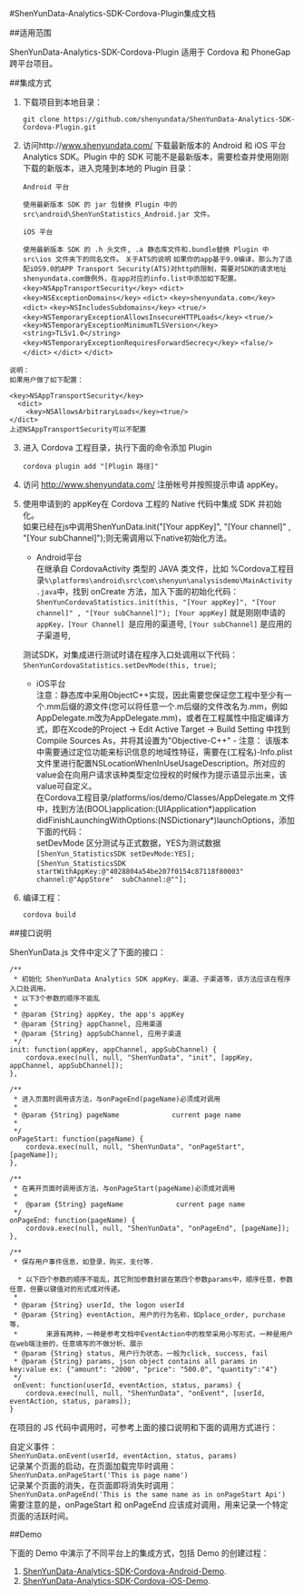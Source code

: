 
#ShenYunData-Analytics-SDK-Cordova-Plugin集成文档

##适用范围

ShenYunData-Analytics-SDK-Cordova-Plugin 适用于 Cordova 和 PhoneGap 跨平台项目。
     
##集成方式

1.	下载项目到本地目录：

    `git clone https://github.com/shenyundata/ShenYunData-Analytics-SDK-Cordova-Plugin.git`  
     
2.   访问http://www.shenyundata.com/ 下载最新版本的 Android 和 iOS 平台 Analytics SDK。Plugin 中的 SDK 可能不是最新版本，需要检查并使用刚刚下载的新版本，进入克隆到本地的 Plugin 目录：

     `Android 平台` 
     
     `使用最新版本 SDK 的 jar 包替换 Plugin 中的 src\android\ShenYunStatistics_Android.jar 文件。`

     `iOS 平台`
     
     `使用最新版本 SDK 的 .h 头文件, .a 静态库文件和.bundle替换 Plugin 中 src\ios 文件夹下的同名文件。` 
      `关于ATS的说明`
	`如果你的app基于9.0编译，那么为了适配iOS9.0的APP Transport Security(ATS)对http的限制，需要对SDK的请求地址shenyundata.com做例外，在app对应的info.list中添加如下配置。`         
	`<key>NSAppTransportSecurity</key>`
    `<dict>`
        `<key>NSExceptionDomains</key>`
           `<dict>`
                `<key>shenyundata.com</key>`
                `<dict>`
                    `<key>NSIncludesSubdomains</key>`
                    `<true/>`
                    `<key>NSTemporaryExceptionAllowsInsecureHTTPLoads</key>`
                    `<true/>`
                    `<key>NSTemporaryExceptionMinimumTLSVersion</key>`
                    `<string>TLSv1.0</string>`
                    `<key>NSTemporaryExceptionRequiresForwardSecrecy</key>`
                    `<false/>`
                `</dict>`
       	    `</dict>`
	`</dict>`


	说明：
	如果用户做了如下配置：
         
	<key>NSAppTransportSecurity</key>
  	  <dict>    
        <key>NSAllowsArbitraryLoads</key><true/>
    </dict>
	上述NSAppTransportSecurity可以不配置 
 
3. 	进入 Cordova 工程目录，执行下面的命令添加 Plugin

    `cordova plugin add "[Plugin 路径]"` 
   
4. 	访问 http://www.shenyundata.com/  注册帐号并按照提示申请 appKey。 
5. 	使用申请到的 appKey在 Cordova 工程的 Native 代码中集成 SDK 并初始化。      
	如果已经在js中调用ShenYunData.init("[Your appKey]", "[Your channel]" , "[Your subChannel]");则无需调用以下native初始化方法。
       - Android平台   
        在继承自 CordovaActivity 类型的 JAVA 类文件，比如 %Cordova工程目录`%\platforms\android\src\com\shenyun\analysisdemo\MainActivity.java`中，找到 onCreate 方法，加入下面的初始化代码：   
        `ShenYunCordovaStatistics.init(this, "[Your appKey]", "[Your channel]" , "[Your subChannel]");
 [Your appKey]` 就是刚刚申请的 `appKey，[Your Channel] `是应用的渠道号, `[Your subChannel]` 是应用的子渠道号,
	
	测试SDK，对集成进行测试时请在程序入口处调用以下代码：   `ShenYunCordovaStatistics.setDevMode(this, true)`;

       - iOS平台   
       注意：静态库中采用ObjectC++实现，因此需要您保证您工程中至少有一个.mm后缀的源文件(您可以将任意一个.m后缀的文件改名为.mm，例如AppDelegate.m改为AppDelegate.mm)，或者在工程属性中指定编译方式，即在Xcode的Project -> Edit Active Target -> Build Setting 中找到 Compile Sources As，并将其设置为"Objective-C++"  - 注意：  该版本中需要通过定位功能来标识信息的地域性特征，需要在(工程名)-Info.plist文件里进行配置NSLocationWhenInUseUsageDescription。所对应的value会在向用户请求该种类型定位授权的时候作为提示语显示出来，该value可自定义。        
       在Cordova工程目录/platforms/ios/demo/Classes/AppDelegate.m 文件中，找到方法(BOOL)application:(UIApplication*)application didFinishLaunchingWithOptions:(NSDictionary*)launchOptions，添加下面的代码：   
setDevMode 区分测试与正式数据，YES为测试数据	   
`[ShenYun_StatisticsSDK setDevMode:YES];`              
`[ShenYun_StatisticsSDK startWithAppKey:@"4028804a54be207f0154c87118f80003" channel:@"AppStore" 
subChannel:@""];`
     
      
   
      
     
     
          
  
          
6. 	编译工程：
     
     `cordova build`
    
    
    
    
##接口说明

ShenYunData.js 文件中定义了下面的接口：



	
    /**
     * 初始化 ShenYunData Analytics SDK appKey、渠道、子渠道等，该方法应该在程序入口处调用。
     * 以下3个参数的顺序不能乱
     *
     * @param {String} appKey, the app's appKey
     * @param {String} appChannel, 应用渠道
     * @param {String} appSubChannel, 应用子渠道
     */
	init: function(appKey, appChannel, appSubChannel) {
        cordova.exec(null, null, "ShenYunData", "init", [appKey, appChannel, appSubChannel]);
    },

    /**
     * 进入页面时调用该方法，与onPageEnd(pageName)必须成对调用
     *
     * @param {String} pageName             current page name
     *
     */
    onPageStart: function(pageName) {
        cordova.exec(null, null, "ShenYunData", "onPageStart", [pageName]);
    },

    /**
     * 在离开页面时调用该方法，与onPageStart(pageName)必须成对调用
     *
     *  @param {String} pageName             current page name
     */
    onPageEnd: function(pageName) {
        cordova.exec(null, null, "ShenYunData", "onPageEnd", [pageName]);
    },

    /**
     * 保存用户事件信息，如登录，购买，支付等.

      * 以下四个参数的顺序不能乱，其它附加参数封装在第四个参数params中，顺序任意，参数任意，但要以键值对的形式成对传递。
     *
     * @param {String} userId, the logon userId
     * @param {String} eventAction, 用户的行为名称，如place_order, purchase等，
     *       来源有两种，一种是参考文档中EventAction中的枚举采用小写形式，一种是用户在web端注册的，任意填写的不做分析、展示
     * @param {String} status, 用户行为状态，一般为click, success, fail
     * @param {String} params, json object contains all params in key:value ex: {"amount": "2000", "price": "500.0", "quantity":"4"}
     */
     onEvent: function(userId, eventAction, status, params) {
        cordova.exec(null, null, "ShenYunData", "onEvent", [userId, eventAction, status, params]);
    }


   在项目的 JS 代码中调用时，可参考上面的接口说明和下面的调用方式进行：

   

   自定义事件：   
`ShenYunData.onEvent(userId, eventAction, status, params) `      
记录某个页面的启动，在页面加载完毕时调用：      
`ShenYunData.onPageStart('This is page name') `   
记录某个页面的消失，在页面即将消失时调用：       
`ShenYunData.onPageEnd('This is the same name as in onPageStart Api') `   
需要注意的是，onPageStart 和 onPageEnd 应该成对调用，用来记录一个特定页面的活跃时间。

   

##Demo

下面的 Demo 中演示了不同平台上的集成方式，包括 Demo 的创建过程：

1.	 [ShenYunData-Analytics-SDK-Cordova-Android-Demo](https://github.com/shenyundata/ShenYunData-Analytics-SDK-Cordova-Android-Demo "a Safari extension").
2.	[ShenYunData-Analytics-SDK-Cordova-iOS-Demo](https://github.com/shenyundata/ShenYunData-Analytics-SDK-Cordova-iOS-Demo "a Safari extension").


















    
    
    
    
    
    
    
    
    
    
    
    
    
    
    
    
    
    
    
